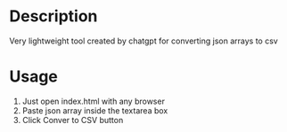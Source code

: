 # Description

Very lightweight tool created by chatgpt for converting json arrays to csv

# Usage

1. Just open index.html with any browser
2. Paste json array inside the textarea box
3. Click Conver to CSV button
